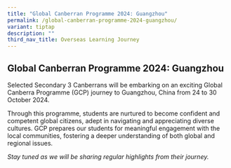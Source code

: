 ```yaml
---
title: "Global Canberran Programme 2024: Guangzhou"
permalink: /global-canberran-programme-2024-guangzhou/
variant: tiptap
description: ""
third_nav_title: Overseas Learning Journey
---
```

<h2>Global Canberran Programme 2024: Guangzhou</h2>
<p>Selected Secondary 3 Canberrans will be embarking on an exciting Global
Canberra Programme (GCP) journey to Guangzhou, China from 24 to 30 October
2024.</p>
<p></p>
<p>Through this programme, students are nurtured to become confident and
competent global citizens, adept in navigating and appreciating diverse
cultures. GCP prepares our students for meaningful engagement with the
local communities, fostering a deeper understanding of both global and
regional issues.</p>
<p></p>
<p><em>Stay tuned as we will be sharing regular highlights from their journey.</em>
</p>
<p></p>